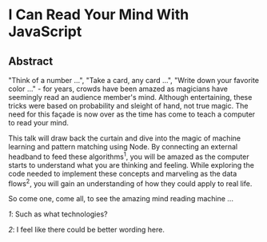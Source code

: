# I Can Read Your Mind With JavaScript
## Abstract
"Think of a number ...", "Take a card, any card ...", "Write down your favorite color ..." - for years, crowds have been amazed as magicians have seemingly read an audience member's mind. Although entertaining, these tricks were based on probability and sleight of hand, not true magic. The need for this façade is now over as the time has come to teach a computer to read your mind.

This talk will draw back the curtain and dive into the magic of machine learning and pattern matching using Node. By connecting an external headband to feed these algorithms<sup>1</sup>, you will be amazed as the computer starts to understand what you are thinking and feeling. While exploring the code needed to implement these concepts and marveling as the data flows<sup>2</sup>, you will gain an understanding of how they could apply to real life.

So come one, come all, to see the amazing mind reading machine ...

*1*: Such as what technologies?

*2*: I feel like there could be better wording here.
